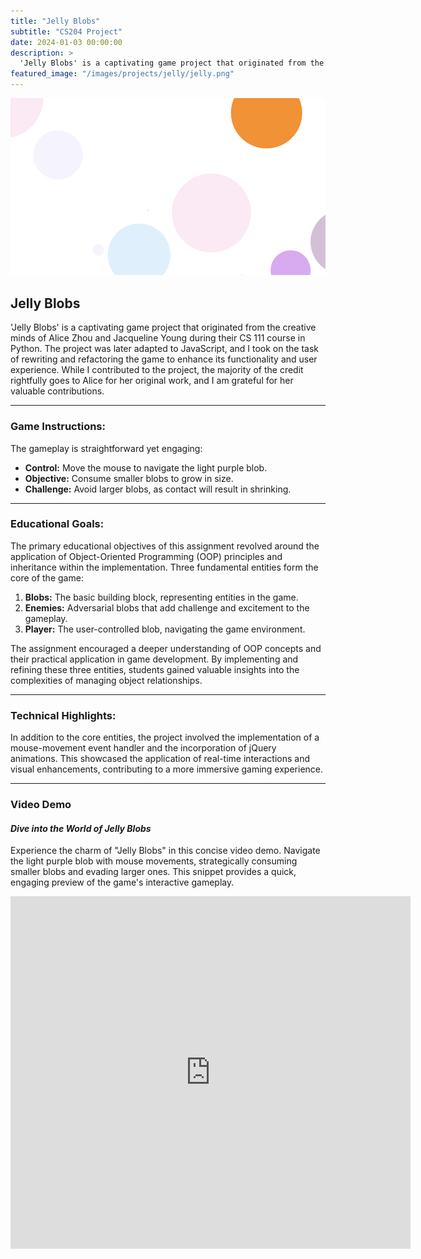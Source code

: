```yaml
---
title: "Jelly Blobs"
subtitle: "CS204 Project"
date: 2024-01-03 00:00:00
description: >
  'Jelly Blobs' is a captivating game project that originated from the creative minds of Alice Zhou and Jacqueline Young during their CS 111 course in Python. The project was later adapted to JavaScript, and I took on the task of rewriting and refactoring the game to enhance its functionality and user experience. While I contributed to the project, the majority of the credit rightfully goes to Alice for her original work, and I am grateful for her valuable contributions.
featured_image: "/images/projects/jelly/jelly.png"
---
```


![](/images/projects/jelly/jelly.png)

## Jelly Blobs

'Jelly Blobs' is a captivating game project that originated from the creative minds of Alice Zhou and Jacqueline Young during their CS 111 course in Python. The project was later adapted to JavaScript, and I took on the task of rewriting and refactoring the game to enhance its functionality and user experience. While I contributed to the project, the majority of the credit rightfully goes to Alice for her original work, and I am grateful for her valuable contributions.

---

### Game Instructions:

The gameplay is straightforward yet engaging:

- **Control:** Move the mouse to navigate the light purple blob.
- **Objective:** Consume smaller blobs to grow in size.
- **Challenge:** Avoid larger blobs, as contact will result in shrinking.

---

### Educational Goals:

The primary educational objectives of this assignment revolved around the application of Object-Oriented Programming (OOP) principles and inheritance within the implementation. Three fundamental entities form the core of the game:

1. **Blobs:** The basic building block, representing entities in the game.
2. **Enemies:** Adversarial blobs that add challenge and excitement to the gameplay.
3. **Player:** The user-controlled blob, navigating the game environment.

The assignment encouraged a deeper understanding of OOP concepts and their practical application in game development. By implementing and refining these three entities, students gained valuable insights into the complexities of managing object relationships.

---

### Technical Highlights:

In addition to the core entities, the project involved the implementation of a mouse-movement event handler and the incorporation of jQuery animations. This showcased the application of real-time interactions and visual enhancements, contributing to a more immersive gaming experience.

---

### Video Demo

#### _Dive into the World of Jelly Blobs_

Experience the charm of "Jelly Blobs" in this concise video demo. Navigate the light purple blob with mouse movements, strategically consuming smaller blobs and evading larger ones. This snippet provides a quick, engaging preview of the game's interactive gameplay.

<iframe src="https://player.vimeo.com/video/901552050?h=7a6fc33988" width="640" height="564" frameborder="0" allow="autoplay; fullscreen" allowfullscreen></iframe>
